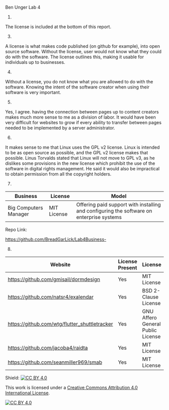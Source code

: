 Ben Unger
Lab 4

1.
The license is included at the bottom of this report.

3.
A license is what makes code published (on github for example), into open source software. Without the license, user would not know what they could do with the software. The license outlines this, making it usable for individuals up to businesses.

4.
Without a license, you do not know what you are allowed to do with the software. Knowing the intent of the software creator when using their software is very important.

5.
Yes, I agree. having the connection between pages up to content creators makes much more sense to me as a division of labor. It would have been very difficult for websites to grow if every ability to transfer between pages needed to be implemented by a server administrator.

6.
It makes sense to me that Linux uses the GPL v2 license. Linux is intended to be as open source as possible, and the GPL v2 license makes that possible. Linus Torvalds stated that Linux will not move to GPL v3, as he dislikes some provisions in the new license which prohibit the use of the software in digital rights management. He said it would also be impractical to obtain permission from all the copyright holders.

7.


| Business | License | Model |
|---|---|---|
| Big Computers Manager | MIT License | Offering paid support with installing and configuring the software on enterprise systems |

Repo Link:

https://github.com/BreadGarLick/Lab4Business-

8.

Website | License Present | License
---|---|---
https://github.com/gmisail/dormdesign | Yes | MIT License
https://github.com/natsr4/exalendar | Yes | BSD 2-Clause License
https://github.com/wtg/flutter_shuttletracker | Yes | GNU Affero General Public License
https://github.com/jacoba4/raidta | Yes | MIT License
https://github.com/seanmiller969/smab | Yes | MIT License


Shield: [![CC BY 4.0][cc-by-shield]][cc-by]

This work is licensed under a
[Creative Commons Attribution 4.0 International License][cc-by].

[![CC BY 4.0][cc-by-image]][cc-by]

[cc-by]: http://creativecommons.org/licenses/by/4.0/
[cc-by-image]: https://i.creativecommons.org/l/by/4.0/88x31.png
[cc-by-shield]: https://img.shields.io/badge/License-CC%20BY%204.0-lightgrey.svg
